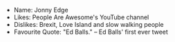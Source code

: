 - Name: Jonny Edge
- Likes: People Are Awesome's YouTube channel
- Dislikes: Brexit, Love Island and slow walking people
- Favourite Quote: "Ed Balls." – Ed Balls' first ever tweet
